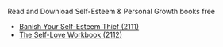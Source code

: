 Read and Download Self-Esteem & Personal Growth books free
- [Banish Your Self-Esteem Thief (2111)](https://lit2talks.com/banish-your-self-esteem-thief-pdf-2111)
- [The Self-Love Workbook (2112)](https://lit2talks.com/the-self-love-workbook-a-life-changing-guide-to-boost-self-esteem-recognize-your-worth-and-find-genuine-happiness-2112)

